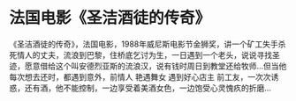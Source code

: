 # 法国电影《圣洁酒徒的传奇》

《圣洁酒徒的传奇》，法国电影，1988年威尼斯电影节金狮奖，讲一个矿工失手杀死情人的丈夫，流浪到巴黎，住桥底乞讨为生，一日遇到一个老头，说说寻找圣迹，愿意借给这个叫安德烈亚斯的流浪汉，说有钱时周日到教堂还给牧师…但当他每次想去还时，都遇到意外，前情人 艳遇舞女 遇到好心店主 前工友，一次次诱惑，还有酒，他不能控制，一边享受着美酒女色，一边饱受心灵愧疚的折磨…